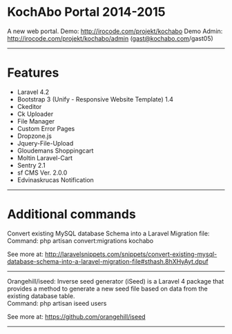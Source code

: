 # KochAbo Portal 2014-2015

A new web portal.
Demo: http://irocode.com/projekt/kochabo
Demo Admin: http://irocode.com/projekt/kochabo/admin  (gast@kochabo.com/gast05)


----------------------------------------------------------------

# Features

- Laravel 4.2
- Bootstrap 3 (Unify - Responsive Website Template) 1.4
- Ckeditor
- Ck Uploader
- File Manager
- Custom Error Pages
- Dropzone.js
- Jquery-File-Upload
- Gloudemans Shoppingcart
- Moltin Laravel-Cart
- Sentry 2.1
- sf CMS Ver. 2.0.0
- Edvinaskrucas Notification

----------------------------------------------------------------

# Additional commands

Convert existing MySQL database Schema into a Laravel Migration file: <br>
Command: php artisan convert:migrations kochabo

See more at: http://laravelsnippets.com/snippets/convert-existing-mysql-database-schema-into-a-laravel-migration-file#sthash.8hXHyAyt.dpuf

----------------------------------------------------------------

Orangehill/iseed:
Inverse seed generator (iSeed) is a Laravel 4 package that provides a method to generate a new seed file based on data from the existing database table.<br>
Command: php artisan iseed users

See more at: https://github.com/orangehill/iseed

----------------------------------------------------------------